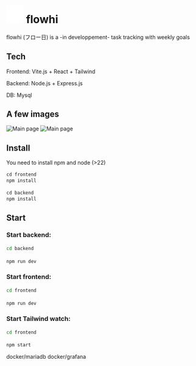 # <img src="/frontend/public/logo.svg" alt="logo" width="45" /> flowhi 

flowhi (フロー日) is a -in developpement- task tracking with weekly goals

## Tech 
Frontend: Vite.js + React + Tailwind

Backend: Node.js + Express.js

DB: Mysql

## A few images
<img src="https://github.com/user-attachments/assets/c5d0e666-0974-4e9f-897d-40ddb3ac49c1" alt="Main page" width="500" />
<img src="https://github.com/user-attachments/assets/10fd6ac4-54d4-4388-a905-ea5ccc0b9d4a" alt="Main page" width="500" />


## Install
You need to install npm and node (>22)
```
cd frontend
npm install

cd backend
npm install 
```

## Start
### Start backend: 
```bash
cd backend 

npm run dev
```

### Start frontend:
```bash
cd frontend

npm run dev
```

### Start Tailwind watch:
```bash
cd frontend

npm start
```

docker/mariadb
docker/grafana

